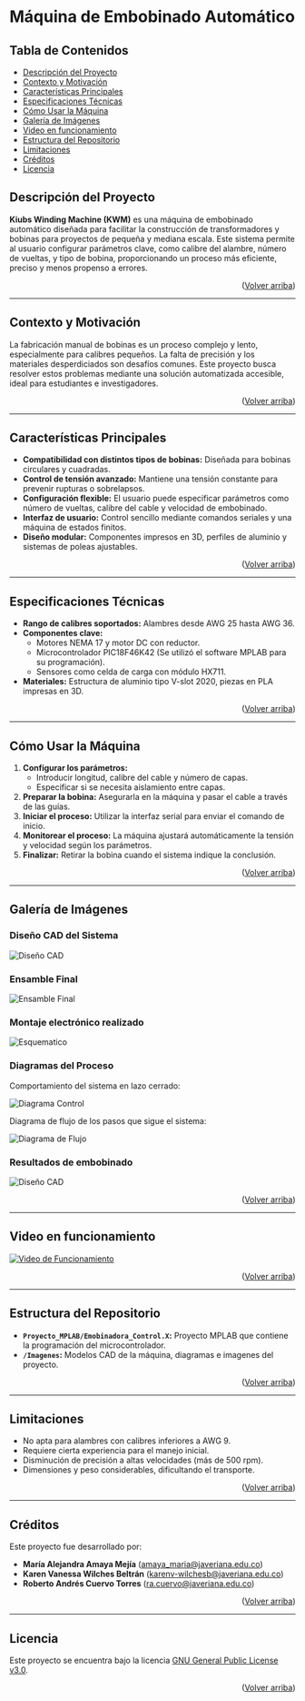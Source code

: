 <a id="readme-top"></a>

# Máquina de Embobinado Automático

## Tabla de Contenidos

- [Descripción del Proyecto](#descripción-del-proyecto)
- [Contexto y Motivación](#contexto-y-motivación)
- [Características Principales](#características-principales)
- [Especificaciones Técnicas](#especificaciones-técnicas)
- [Cómo Usar la Máquina](#cómo-usar-la-máquina)
- [Galería de Imágenes](#galería-de-imágenes)
- [Video en funcionamiento](#video-en-funcionamiento)
- [Estructura del Repositorio](#estructura-del-repositorio)
- [Limitaciones](#limitaciones)
- [Créditos](#créditos)
- [Licencia](#Licencia)

## Descripción del Proyecto

**Kiubs Winding Machine (KWM)** es una máquina de embobinado automático diseñada para facilitar la construcción de transformadores y bobinas para proyectos de pequeña y mediana escala. Este sistema permite al usuario configurar parámetros clave, como calibre del alambre, número de vueltas, y tipo de bobina, proporcionando un proceso más eficiente, preciso y menos propenso a errores.

<p align="right">(<a href="#readme-top">Volver arriba</a>)</p>

---

## Contexto y Motivación

La fabricación manual de bobinas es un proceso complejo y lento, especialmente para calibres pequeños. La falta de precisión y los materiales desperdiciados son desafíos comunes. Este proyecto busca resolver estos problemas mediante una solución automatizada accesible, ideal para estudiantes e investigadores.

<p align="right">(<a href="#readme-top">Volver arriba</a>)</p>

---

## Características Principales

- **Compatibilidad con distintos tipos de bobinas:** Diseñada para bobinas circulares y cuadradas.
- **Control de tensión avanzado:** Mantiene una tensión constante para prevenir rupturas o sobrelapsos.
- **Configuración flexible:** El usuario puede especificar parámetros como número de vueltas, calibre del cable y velocidad de embobinado.
- **Interfaz de usuario:** Control sencillo mediante comandos seriales y una máquina de estados finitos.
- **Diseño modular:** Componentes impresos en 3D, perfiles de aluminio y sistemas de poleas ajustables.

<p align="right">(<a href="#readme-top">Volver arriba</a>)</p>

---

## Especificaciones Técnicas

- **Rango de calibres soportados:** Alambres desde AWG 25 hasta AWG 36.
- **Componentes clave:**
  - Motores NEMA 17 y motor DC con reductor.
  - Microcontrolador PIC18F46K42 (Se utilizó el software MPLAB para su programación).
  - Sensores como celda de carga con módulo HX711.
- **Materiales:** Estructura de aluminio tipo V-slot 2020, piezas en PLA impresas en 3D.

<p align="right">(<a href="#readme-top">Volver arriba</a>)</p>

---

## Cómo Usar la Máquina

1. **Configurar los parámetros:** 
   - Introducir longitud, calibre del cable y número de capas.
   - Especificar si se necesita aislamiento entre capas.
2. **Preparar la bobina:** Asegurarla en la máquina y pasar el cable a través de las guías.
3. **Iniciar el proceso:** Utilizar la interfaz serial para enviar el comando de inicio.
4. **Monitorear el proceso:** La máquina ajustará automáticamente la tensión y velocidad según los parámetros.
5. **Finalizar:** Retirar la bobina cuando el sistema indique la conclusión.

<p align="right">(<a href="#readme-top">Volver arriba</a>)</p>

---

## Galería de Imágenes

### Diseño CAD del Sistema
![Diseño CAD](Imagenes/Modelo.png)

### Ensamble Final
![Ensamble Final](Imagenes/Montaje.png)

### Montaje electrónico realizado
![Esquematico](Imagenes/Esquemático.png)

### Diagramas del Proceso
Comportamiento del sistema en lazo cerrado:

![Diagrama Control](Imagenes/FuncionamientoGeneral.png)

Diagrama de flujo de los pasos que sigue el sistema:

![Diagrama de Flujo](Imagenes/FlujoSistema.png)

### Resultados de embobinado
![Diseño CAD](Imagenes/Resultados.jpg)

<p align="right">(<a href="#readme-top">Volver arriba</a>)</p>

---

## Video en funcionamiento
[![Video de Funcionamiento](path/to/thumbnail.png)](link/to/video)

<p align="right">(<a href="#readme-top">Volver arriba</a>)</p>

---

## Estructura del Repositorio

- **`Proyecto_MPLAB/Emobinadora_Control.X`:** Proyecto MPLAB que contiene la programación del microcontrolador.
- **`/Imagenes`:** Modelos CAD de la máquina, diagramas e imagenes del proyecto.

<p align="right">(<a href="#readme-top">Volver arriba</a>)</p>

---

## Limitaciones

- No apta para alambres con calibres inferiores a AWG 9.
- Requiere cierta experiencia para el manejo inicial.
- Disminución de precisión a altas velocidades (más de 500 rpm).
- Dimensiones y peso considerables, dificultando el transporte.

<p align="right">(<a href="#readme-top">Volver arriba</a>)</p>

---

## Créditos

Este proyecto fue desarrollado por:

- **María Alejandra Amaya Mejía** (amaya_maria@javeriana.edu.co)   
- **Karen Vanessa Wilches Beltrán** (karenv-wilchesb@javeriana.edu.co)
- **Roberto Andrés Cuervo Torres** (ra.cuervo@javeriana.edu.co) 

<p align="right">(<a href="#readme-top">Volver arriba</a>)</p>

---

## Licencia

Este proyecto se encuentra bajo la licencia [GNU General Public License v3.0](LICENSE).

<p align="right">(<a href="#readme-top">Volver arriba</a>)</p>
